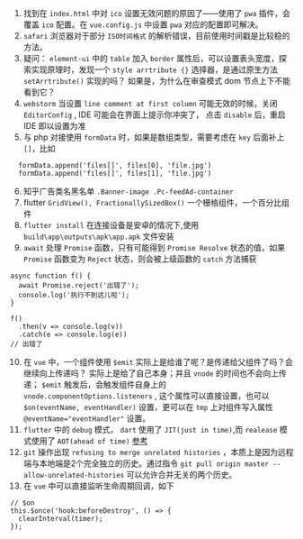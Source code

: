 1. 找到在 `index.html` 中对 `ico` 设置无效问题的原因了——使用了 `pwa` 插件，会覆盖 `ico` 配置。在 `vue.config.js` 中设置 `pwa` 对应的配置即可解决。
2. `safari` 浏览器对于部分 `ISO时间格式` 的解析错误，目前使用时间戳是比较稳的方法。
3. 疑问： `element-ui` 中的 `table` 加入 `border` 属性后，可以设置表头宽度，探索实现原理时，发现一个 `style arrtribute {}` 选择器，是通过原生方法 `setArrtribute()` 实现的吗？ 如果是，为什么在审查模式 dom 节点上下不能看到它？
4. `webstorm` 当设置 `line comment at first column` 可能无效的时候，关闭 `EditorConfig` , IDE 可能会在界面上提示你冲突了， 点击 `disable` 后，重启 IDE 即以设置为准
5. 与 php 对接使用 `formData` 时，如果是数组类型，需要考虑在 `key` 后面补上 `[]`，比如
```
  formData.append('files[]', files[0], 'file.jpg')
  formData.append('files[]', files[1], 'file.jpg')
```
6. 知乎广告类名黑名单 `.Banner-image .Pc-feedAd-container`
7. flutter `GridView(), FractionallySizedBox()` 一个栅格组件，一个百分比组件
8. `flutter install` 在连接设备是安卓的情况下,使用 `build\app\outputs\apk\app.apk` 文件安装
9. `await` 处理 `Promise` 函数，只有可能得到 `Promise Resolve` 状态的值，如果 `Promise` 函数变为 `Reject` 状态，则会被上级函数的 `catch` 方法捕获
```
async function f() {
  await Promise.reject('出错了');
  console.log('执行不到这儿啦');
}

f()
  .then(v => console.log(v))
  .catch(e => console.log(e))
// 出错了
```
10. 在 `vue` 中，一个组件使用 `$emit` 实际上是给谁了呢？是传递给父组件了吗？会继续向上传递吗？
实际上是给了自己本身；并且 `vnode` 的时间也不会向上传递； `$emit` 触发后，会触发组件自身上的 `vnode.componentOptions.listeners` , 这个属性可以直接设置，也可以 `$on(eventName, eventHandler)` 设置，更可以在 `tmp` 上对组件写入属性 `@eventName="eventHandler"` 设置。
11. `flutter` 中的 `debug` 模式， `dart` 使用了 `JIT(just in time)`,而 `realease` 模式使用了 `AOT(ahead of time)` [参考](https://book.flutterchina.club/chapter1/flutter_intro.html)
12. `git` 操作出现 `refusing to merge unrelated histories` ，本质上是因为远程端与本地端是2个完全独立的历史。通过指令 `git pull origin master --allow-unrelated-histories` 可以允许合并无关的两个历史。
13. 在 `vue` 中可以直接监听生命周期回调，如下
```
// $on
this.$once('hook:beforeDestroy', () => {
  clearInterval(timer);
});
```
